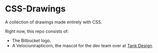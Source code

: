 CSS-Drawings
============

A collection of drawings made entirely with CSS.

Right now, this repo consists of:
* The Bitbucket logo.
* A Velociunirapticorn, the mascot for the dev team over at [Tank Design](http://tankdesign.com).
